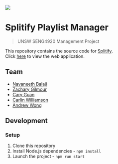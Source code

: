 ![](https://splitify.github.io/branding/banner/banner@72.png)

# Splitify Playlist Manager

> UNSW SENG4920 Management Project

This repository contains the source code for [Splitify](https://splitify.github.io).  
Click [here](https://splitify.github.io) to view the web application.

## Team

* [Navaneeth Balaji](https://github.com/thenavz6)
* [Zachary Gilmour](https://github.com/zacharygilmour17)
* [Cary Guan](https://github.com/z5160345)
* [Carlin Williamson](https://github.com/CarlinWilliamson)
* [Andrew Wong](https://github.com/featherbear)

## Development

### Setup

1) Clone this repository
2) Install Node.js dependencies - `npm install`
3) Launch the project - `npm run start`
